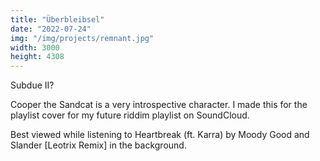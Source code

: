 ```yaml
---
title: "Überbleibsel"
date: "2022-07-24"
img: "/img/projects/remnant.jpg"
width: 3000
height: 4308
---
```


Subdue II?

Cooper the Sandcat is a very introspective character. I made this for the playlist cover for my future riddim playlist on SoundCloud.

Best viewed while listening to Heartbreak (ft. Karra) by Moody Good and Slander [Leotrix Remix] in the background.

